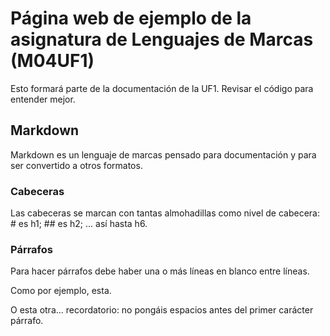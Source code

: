 # Página web de ejemplo de la asignatura de Lenguajes de Marcas (M04UF1)

Esto formará parte de la documentación de la UF1. Revisar el código para entender mejor.

## Markdown

Markdown es un lenguaje de marcas pensado para documentación y para ser convertido a otros formatos.

### Cabeceras

Las cabeceras se marcan con tantas almohadillas como nivel de cabecera: # es h1; ## es h2; ... así hasta h6.

### Párrafos

Para hacer párrafos debe haber una o más líneas en blanco entre líneas.

Como por ejemplo, esta.


O esta otra... recordatorio: no pongáis espacios antes del primer carácter párrafo.


